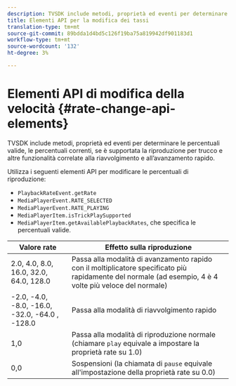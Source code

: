 ```yaml
---
description: TVSDK include metodi, proprietà ed eventi per determinare le percentuali valide, le percentuali correnti, se è supportata la riproduzione per trucco e altre funzionalità correlate alla riavvolgimento e all’avanzamento rapido.
title: Elementi API per la modifica dei tassi
translation-type: tm+mt
source-git-commit: 89bdda1d4bd5c126f19ba75a819942df901183d1
workflow-type: tm+mt
source-wordcount: '132'
ht-degree: 3%

---
```



# Elementi API di modifica della velocità {#rate-change-api-elements}

TVSDK include metodi, proprietà ed eventi per determinare le percentuali valide, le percentuali correnti, se è supportata la riproduzione per trucco e altre funzionalità correlate alla riavvolgimento e all’avanzamento rapido.

<!--<a id="section_E5D37C71323947E2AED8B866D9835E31"></a>-->

Utilizza i seguenti elementi API per modificare le percentuali di riproduzione:

* `PlaybackRateEvent.getRate`
* `MediaPlayerEvent.RATE_SELECTED`
* `MediaPlayerEvent.RATE_PLAYING`
* `MediaPlayerItem.isTrickPlaySupported`
* `MediaPlayerItem.getAvailablePlaybackRates`, che specifica le percentuali valide.

| **Valore rate** | **Effetto sulla riproduzione** |
|---|---|
| 2.0, 4.0, 8.0, 16.0, 32.0, 64.0, 128.0 | Passa alla modalità di avanzamento rapido con il moltiplicatore specificato più rapidamente del normale (ad esempio, 4 è 4 volte più veloce del normale) |
| -2.0, -4.0, -8.0, -16.0, -32.0, -64.0 , -128.0 | Passa alla modalità di riavvolgimento rapido |
| 1,0 | Passa alla modalità di riproduzione normale (chiamare `play` equivale a impostare la proprietà rate su 1.0) |
| 0,0 | Sospensioni (la chiamata di `pause` equivale all&#39;impostazione della proprietà rate su 0.0) |